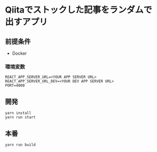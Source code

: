 # Qiitaでストックした記事をランダムで出すアプリ


## 前提条件
* Docker


### 環境変数
```
REACT_APP_SERVER_URL=<YOUR APP SERVER URL>
REACT_APP_SERVER_URL_DEV=<YOUR DEV APP SERVER URL>
PORT=4000
```

## 開発
```
yarn install
yarn run start
```

## 本番
```
yarn run build
```
